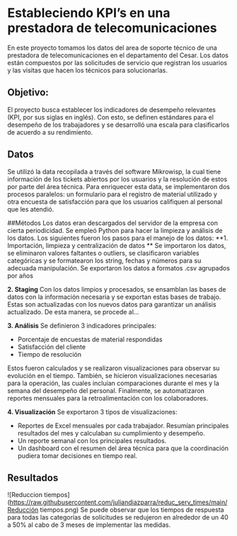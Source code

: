 # Estableciendo KPI’s en una prestadora de telecomunicaciones 
En este proyecto tomamos los datos del area de soporte técnico de una prestadora de telecomunicaciones en el departamento del Cesar. Los datos están compuestos por las solicitudes de servicio que registran los usuarios y las visitas que hacen los técnicos para solucionarlas. 

## Objetivo:
El proyecto busca establecer los indicadores de desempeño relevantes (KPI, por sus siglas en inglés). Con esto, se definen estándares para el desempeño de los trabajadores y se desarrolló una escala para clasificarlos de acuerdo a su rendimiento. 

## Datos 
Se utilizó la data recopilada a través del software Mikrowisp, la cual tiene información de los tickets abiertos por los usuarios y la resolución de estos por parte del área técnica. Para enriquecer esta data, se implementaron dos procesos paralelos: un formulario para el registro de material utilizado y otra encuesta de satisfacción para que los usuarios califiquen al personal que les atendió.

##Métodos
Los datos eran descargados del servidor de la empresa con cierta periodicidad. Se empleó Python para hacer la limpieza y análisis de los datos. Los siguientes fueron los pasos para el manejo de los datos:
**1. Importación, limpieza y centralización de datos **
Se importaron los datos, se eliminaron valores faltantes o outliers, se clasificaron variables categóricas y se formatearon los string, fechas y números para su adecuada manipulación. Se exportaron los datos a formatos .csv agrupados por años

**2. Staging**
Con los datos limpios y procesados, se ensamblan las bases de datos con la información necesaria y se exportan estas bases de trabajo. Estas son actualizadas con los nuevos datos para garantizar un análisis actualizado. De esta manera, se procede al…

**3. Análisis**
Se definieron 3 indicadores principales: 
- Porcentaje de encuestas de material respondidas
- Satisfacción del cliente
- Tiempo de resolución

Estos fueron calculados y se realizaron visualizaciones para observar su evolución en el tiempo. También, se hicieron visualizaciones necesarias para la operación, las cuales incluían comparaciones durante el mes y la semana del desempeño del personal. Finalmente, se automatizaron reportes mensuales para la retroalimentación con los colaboradores.

**4. Visualización**
Se exportaron 3 tipos de visualizaciones:
- Reportes de Excel mensuales por cada trabajador. Resumían principales resultados del mes y calculaban su cumplimiento y desempeño.
- Un reporte semanal con los principales resultados.
- Un dashboard con el resumen del área técnica para que la coordinación pudiera tomar decisiones en tiempo real.

## Resultados
![Reduccion tiempos](https://raw.githubusercontent.com/juliandiazparra/reduc_serv_times/main/Reducción tiempos.png)
Se puede observar que los tiempos de respuesta para todas las categorías de solicitudes se redujeron en alrededor de un 40 a 50% al cabo de 3 meses de implementar las medidas.

